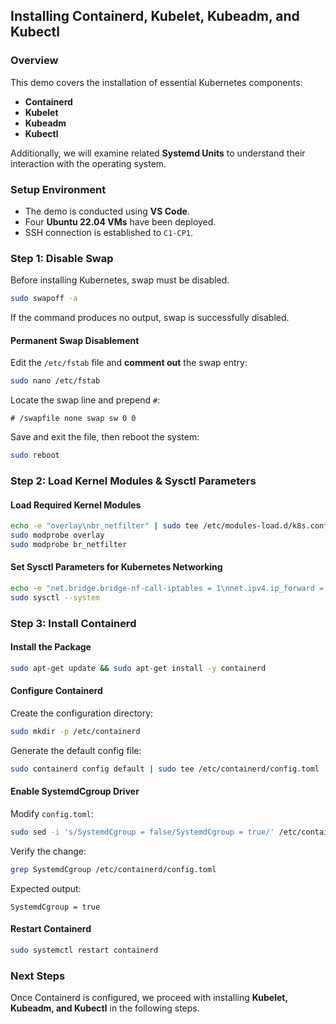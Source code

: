 ## Installing Containerd, Kubelet, Kubeadm, and Kubectl

### Overview
This demo covers the installation of essential Kubernetes components:
- **Containerd**
- **Kubelet**
- **Kubeadm**
- **Kubectl**

Additionally, we will examine related **Systemd Units** to understand their interaction with the operating system.

### Setup Environment
- The demo is conducted using **VS Code**.
- Four **Ubuntu 22.04 VMs** have been deployed.
- SSH connection is established to `C1-CP1`.

### Step 1: Disable Swap
Before installing Kubernetes, swap must be disabled.

```bash
sudo swapoff -a
```
If the command produces no output, swap is successfully disabled.

#### Permanent Swap Disablement
Edit the `/etc/fstab` file and **comment out** the swap entry:
```bash
sudo nano /etc/fstab
```
Locate the swap line and prepend `#`:
```
# /swapfile none swap sw 0 0
```
Save and exit the file, then reboot the system:
```bash
sudo reboot
```

### Step 2: Load Kernel Modules & Sysctl Parameters
#### Load Required Kernel Modules
```bash
echo -e "overlay\nbr_netfilter" | sudo tee /etc/modules-load.d/k8s.conf
sudo modprobe overlay
sudo modprobe br_netfilter
```

#### Set Sysctl Parameters for Kubernetes Networking
```bash
echo -e "net.bridge.bridge-nf-call-iptables = 1\nnet.ipv4.ip_forward = 1\nnet.bridge.bridge-nf-call-ip6tables = 1" | sudo tee /etc/sysctl.d/k8s.conf
sudo sysctl --system
```

### Step 3: Install Containerd
#### Install the Package
```bash
sudo apt-get update && sudo apt-get install -y containerd
```

#### Configure Containerd
Create the configuration directory:
```bash
sudo mkdir -p /etc/containerd
```
Generate the default config file:
```bash
sudo containerd config default | sudo tee /etc/containerd/config.toml
```

#### Enable SystemdCgroup Driver
Modify `config.toml`:
```bash
sudo sed -i 's/SystemdCgroup = false/SystemdCgroup = true/' /etc/containerd/config.toml
```
Verify the change:
```bash
grep SystemdCgroup /etc/containerd/config.toml
```
Expected output:
```
SystemdCgroup = true
```

#### Restart Containerd
```bash
sudo systemctl restart containerd
```

### Next Steps
Once Containerd is configured, we proceed with installing **Kubelet, Kubeadm, and Kubectl** in the following steps.

